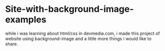 # Site-with-background-image-examples
while i was learning about html/css in devmedia.com, i made this project of website using background-image and a little more things i would like to share.
